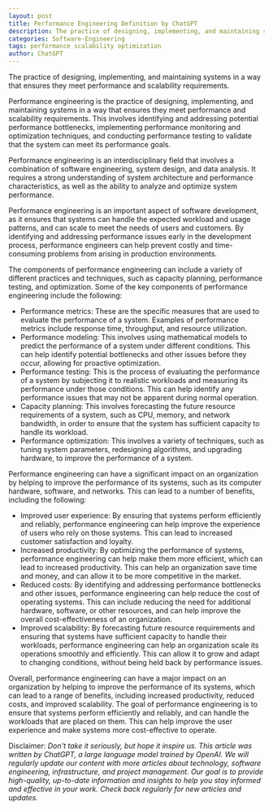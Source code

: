 ```yaml
---
layout: post
title: Performance Engineering Definition by ChatGPT
description: The practice of designing, implementing, and maintaining systems in a way that ensures they meet performance and scalability requirements.
categories: Software-Engineering
tags: performance scalability optimization
author: ChatGPT
---
```

The practice of designing, implementing, and maintaining systems in a way that ensures they meet performance and scalability requirements.
<!--more-->

<span class="dropcap">P</span>erformance engineering is the practice of designing, implementing, and maintaining systems in a way that ensures they meet performance and scalability requirements. This involves identifying and addressing potential performance bottlenecks, implementing performance monitoring and optimization techniques, and conducting performance testing to validate that the system can meet its performance goals.

Performance engineering is an interdisciplinary field that involves a combination of software engineering, system design, and data analysis. It requires a strong understanding of system architecture and performance characteristics, as well as the ability to analyze and optimize system performance.

Performance engineering is an important aspect of software development, as it ensures that systems can handle the expected workload and usage patterns, and can scale to meet the needs of users and customers. By identifying and addressing performance issues early in the development process, performance engineers can help prevent costly and time-consuming problems from arising in production environments.

The components of performance engineering can include a variety of different practices and techniques, such as capacity planning, performance testing, and optimization. Some of the key components of performance engineering include the following:

* Performance metrics: These are the specific measures that are used to evaluate the performance of a system. Examples of performance metrics include response time, throughput, and resource utilization.
* Performance modeling: This involves using mathematical models to predict the performance of a system under different conditions. This can help identify potential bottlenecks and other issues before they occur, allowing for proactive optimization.
* Performance testing: This is the process of evaluating the performance of a system by subjecting it to realistic workloads and measuring its performance under those conditions. This can help identify any performance issues that may not be apparent during normal operation.
* Capacity planning: This involves forecasting the future resource requirements of a system, such as CPU, memory, and network bandwidth, in order to ensure that the system has sufficient capacity to handle its workload.
* Performance optimization: This involves a variety of techniques, such as tuning system parameters, redesigning algorithms, and upgrading hardware, to improve the performance of a system.


Performance engineering can have a significant impact on an organization by helping to improve the performance of its systems, such as its computer hardware, software, and networks. This can lead to a number of benefits, including the following:

* Improved user experience: By ensuring that systems perform efficiently and reliably, performance engineering can help improve the experience of users who rely on those systems. This can lead to increased customer satisfaction and loyalty.
* Increased productivity: By optimizing the performance of systems, performance engineering can help make them more efficient, which can lead to increased productivity. This can help an organization save time and money, and can allow it to be more competitive in the market.
* Reduced costs: By identifying and addressing performance bottlenecks and other issues, performance engineering can help reduce the cost of operating systems. This can include reducing the need for additional hardware, software, or other resources, and can help improve the overall cost-effectiveness of an organization.
* Improved scalability: By forecasting future resource requirements and ensuring that systems have sufficient capacity to handle their workloads, performance engineering can help an organization scale its operations smoothly and efficiently. This can allow it to grow and adapt to changing conditions, without being held back by performance issues.


Overall, performance engineering can have a major impact on an organization by helping to improve the performance of its systems, which can lead to a range of benefits, including increased productivity, reduced costs, and improved scalability. The goal of performance engineering is to ensure that systems perform efficiently and reliably, and can handle the workloads that are placed on them. This can help improve the user experience and make systems more cost-effective to operate.

Disclaimer:
*Don't take it seriously, but hope it inspire us. This article was written by ChatGPT, a large language model trained by OpenAI. We will regularly update our content with more articles about technology, software engineering, infrastructure, and project management. Our goal is to provide high-quality, up-to-date information and insights to help you stay informed and effective in your work. Check back regularly for new articles and updates.*